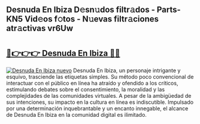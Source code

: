## Desnuda En Ibiza D𝚎sn𝚞dos filtr𝚊dos - Parts-KN5 Vid𝚎os f𝚘tos - N𝚞evas filtr𝚊ciones atr𝚊ctivas vr6Uw

# <h2><a href="http://mb756n.tromn.icu/?c=Desnuda+En+Ibiza">🔗👉👉👉 Desnuda En Ibiza 🔗🔗</a></h2>

[![Desnuda En Ibiza nuevo](https://i.imgur.com/pEAQMta.gif)](http://mb756n.tromn.icu/?c=Desnuda+En+Ibiza)
Desnuda En Ibiza, un personaje intrigante y esquivo, trasciende las etiquetas simples. Su método poco convencional de interactuar con el público en línea ha atraído y ofendido a los críticos, estimulando debates sobre el consentimiento, la moralidad y las complejidades de las comunidades virtuales. A pesar de la ambigüedad de sus intenciones, su impacto en la cultura en línea es indiscutible. Impulsado por una determinación inquebrantable y un encanto innegable, el alcance de Desnuda En Ibiza en la comunidad digital es ilimitado.

